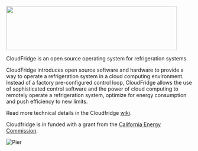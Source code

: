 <img src=http://www.cloudfridge.io/images/cloudfridgeLogo.png height=119 width=462 />
 
CloudFridge is an open source operating system for refrigeration systems.

CloudFridge introduces open source software and hardware to provide a way to operate a refrigeration system 
in a cloud computing environment. Instead of a factory pre-configured control loop, CloudFridge allows the 
use of sophisticated control software and the power of cloud computing to remotely operate a refrigeration system, 
optimize for energy consumption and push efficiency to new limits.

Read more technical details in the Cloudfridge [wiki](https://github.com/cloudfridge/cloudfridge/wiki).

Cloudfridge is in funded with a grant from the [California Energy Commission](http://www.energy.ca.gov/research/index.html).

![Pier](http://www.gosolarcalifornia.ca.gov/professionals/images/pier_logo.gif)